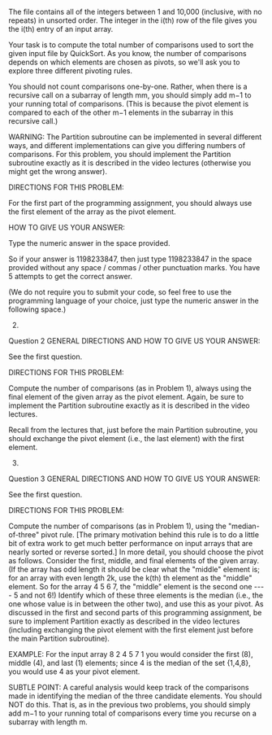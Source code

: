 The file contains all of the integers between 1 and 10,000 (inclusive, with no repeats) in unsorted order.  The integer in the i(th) row of the file gives you the i(th) entry of an input array.

Your task is to compute the total number of comparisons used to sort the given input file by QuickSort.  As you know, the number of comparisons depends on which elements are chosen as pivots, so we'll ask you to explore three different pivoting rules.

You should not count comparisons one-by-one.  Rather, when there is a recursive call on a subarray of length mm, you should simply add m−1 to your running total of comparisons.  (This is because the pivot element is compared to each of the other m−1 elements in the subarray in this recursive call.)

WARNING: The Partition subroutine can be implemented in several different ways, and different implementations can give you differing numbers of comparisons.  For this problem, you should implement the Partition subroutine exactly as it is described in the video lectures (otherwise you might get the wrong answer).

DIRECTIONS FOR THIS PROBLEM:

For the first part of the programming assignment, you should always use the first element of the array as the pivot element.

HOW TO GIVE US YOUR ANSWER:

Type the numeric answer in the space provided.

So if your answer is 1198233847, then just type 1198233847 in the space provided without any space / commas / other punctuation marks. You have 5 attempts to get the correct answer.

(We do not require you to submit your code, so feel free to use the programming language of your choice, just type the numeric answer in the following space.)


2.
Question 2
GENERAL DIRECTIONS AND HOW TO GIVE US YOUR ANSWER:

See the first question.

DIRECTIONS FOR THIS PROBLEM:

Compute the number of comparisons (as in Problem 1), always using the final element of the given array as the pivot element.  Again, be sure to implement the Partition subroutine exactly as it is described in the video lectures.

Recall from the lectures that, just before the main Partition subroutine, you should exchange the pivot element (i.e., the last element) with the first element.


3.
Question 3
GENERAL DIRECTIONS AND HOW TO GIVE US YOUR ANSWER:

See the first question.

DIRECTIONS FOR THIS PROBLEM:

Compute the number of comparisons (as in Problem 1), using the "median-of-three" pivot rule.  [The primary motivation behind this rule is to do a little bit of extra work to get much better performance on input arrays that are nearly sorted or reverse sorted.]  In more detail, you should choose the pivot as follows.  Consider the first, middle, and final elements of the given array.  (If the array has odd length it should be clear what the "middle" element is; for an array with even length 2k, use the k(th) 
th
  element as the "middle" element. So for the array 4 5 6 7,  the "middle" element is the second one ---- 5 and not 6!)  Identify which of these three elements is the median (i.e., the one whose value is in between the other two), and use this as your pivot.  As discussed in the first and second parts of this programming assignment, be sure to implement Partition exactly as described in the video lectures (including exchanging the pivot element with the first element just before the main Partition subroutine).

EXAMPLE: For the input array 8 2 4 5 7 1 you would consider the first (8), middle (4), and last (1) elements; since 4 is the median of the set {1,4,8}, you would use 4 as your pivot element.

SUBTLE POINT: A careful analysis would keep track of the comparisons made in identifying the median of the three candidate elements.  You should NOT do this.  That is, as in the previous two problems, you should simply add m−1 to your running total of comparisons every time you recurse on a subarray with length m.
